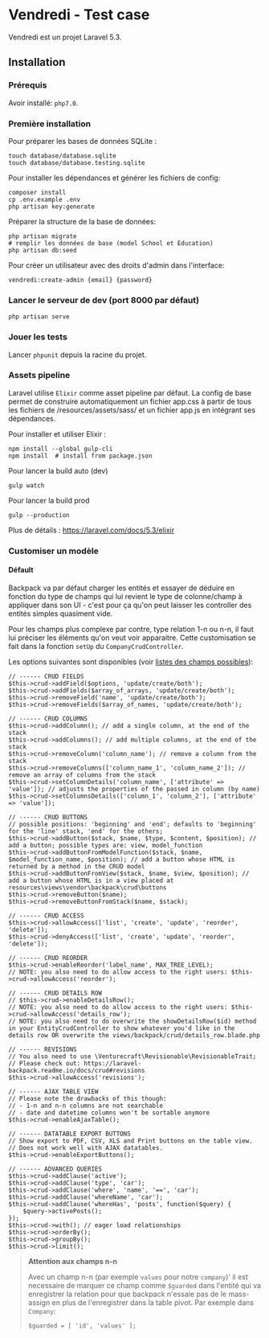 # Vendredi - Test case

Vendredi est un projet Laravel 5.3.

## Installation

### Prérequis

Avoir installé: `php7.0`.


### Première installation

Pour préparer les bases de données SQLite :
 
    touch database/database.sqlite
    touch database/database.testing.sqlite

Pour installer les dépendances et générer les fichiers de config: 

    composer install
    cp .env.example .env
    php artisan key:generate
   
Préparer la structure de la base de données:

    php artisan migrate
    # remplir les données de base (model School et Education)
    php artisan db:seed
  
    
Pour créer un utilisateur avec des droits d'admin dans l'interface:

    vendredi:create-admin {email} {password}
    
### Lancer le serveur de dev (port 8000 par défaut) 

    php artisan serve
    
### Jouer les tests

Lancer `phpunit` depuis la racine du projet.


### Assets pipeline

Laravel utilise `Elixir` comme asset pipeline par défaut. La config de base permet de construire automatiquement un fichier app.css à partir de tous les fichiers de /resources/assets/sass/ et un fichier app.js en intégrant ses dépendances.

Pour installer et utiliser Elixir : 

    npm install --global gulp-cli
    npm install  # install from package.json

Pour lancer la build auto (dev)

    gulp watch

Pour lancer la build prod

    gulp --production

Plus de détails : https://laravel.com/docs/5.3/elixir
  
### Customiser un modèle

#### Défault

Backpack va par défaut charger les entités et essayer de déduire en fonction du type de champs qui lui revient le type de colonne/champ à appliquer dans son UI - c'est pour ça qu'on peut laisser les controller des entités simples quasiment vide.

Pour les champs plus complexe par contre, type relation 1-n ou n-n, il faut lui préciser les éléments qu'on veut voir apparaitre. Cette customisation se fait dans la fonction `setUp` du `CompanyCrudController`.

Les options suivantes sont disponibles (voir [listes des champs possibles](https://laravel-backpack.readme.io/docs/crud-fields)):

    
    // ------ CRUD FIELDS
    $this->crud->addField($options, 'update/create/both');
    $this->crud->addFields($array_of_arrays, 'update/create/both');
    $this->crud->removeField('name', 'update/create/both');
    $this->crud->removeFields($array_of_names, 'update/create/both');

    // ------ CRUD COLUMNS
    $this->crud->addColumn(); // add a single column, at the end of the stack
    $this->crud->addColumns(); // add multiple columns, at the end of the stack
    $this->crud->removeColumn('column_name'); // remove a column from the stack
    $this->crud->removeColumns(['column_name_1', 'column_name_2']); // remove an array of columns from the stack
    $this->crud->setColumnDetails('column_name', ['attribute' => 'value']); // adjusts the properties of the passed in column (by name)
    $this->crud->setColumnsDetails(['column_1', 'column_2'], ['attribute' => 'value']);

    // ------ CRUD BUTTONS
    // possible positions: 'beginning' and 'end'; defaults to 'beginning' for the 'line' stack, 'end' for the others;
    $this->crud->addButton($stack, $name, $type, $content, $position); // add a button; possible types are: view, model_function
    $this->crud->addButtonFromModelFunction($stack, $name, $model_function_name, $position); // add a button whose HTML is returned by a method in the CRUD model
    $this->crud->addButtonFromView($stack, $name, $view, $position); // add a button whose HTML is in a view placed at resources\views\vendor\backpack\crud\buttons
    $this->crud->removeButton($name);
    $this->crud->removeButtonFromStack($name, $stack);

    // ------ CRUD ACCESS
    $this->crud->allowAccess(['list', 'create', 'update', 'reorder', 'delete']);
    $this->crud->denyAccess(['list', 'create', 'update', 'reorder', 'delete']);

    // ------ CRUD REORDER
    $this->crud->enableReorder('label_name', MAX_TREE_LEVEL);
    // NOTE: you also need to do allow access to the right users: $this->crud->allowAccess('reorder');

    // ------ CRUD DETAILS ROW
    // $this->crud->enableDetailsRow();
    // NOTE: you also need to do allow access to the right users: $this->crud->allowAccess('details_row');
    // NOTE: you also need to do overwrite the showDetailsRow($id) method in your EntityCrudController to show whatever you'd like in the details row OR overwrite the views/backpack/crud/details_row.blade.php

    // ------ REVISIONS
    // You also need to use \Venturecraft\Revisionable\RevisionableTrait;
    // Please check out: https://laravel-backpack.readme.io/docs/crud#revisions
    $this->crud->allowAccess('revisions');

    // ------ AJAX TABLE VIEW
    // Please note the drawbacks of this though:
    // - 1-n and n-n columns are not searchable
    // - date and datetime columns won't be sortable anymore
    $this->crud->enableAjaxTable();

    // ------ DATATABLE EXPORT BUTTONS
    // Show export to PDF, CSV, XLS and Print buttons on the table view.
    // Does not work well with AJAX datatables.
    $this->crud->enableExportButtons();

    // ------ ADVANCED QUERIES
    $this->crud->addClause('active');
    $this->crud->addClause('type', 'car');
    $this->crud->addClause('where', 'name', '==', 'car');
    $this->crud->addClause('whereName', 'car');
    $this->crud->addClause('whereHas', 'posts', function($query) {
        $query->activePosts();
    });
    $this->crud->with(); // eager load relationships
    $this->crud->orderBy();
    $this->crud->groupBy();
    $this->crud->limit();
    
> **Attention aux champs n-n**
> 
> Avec un champ n-n (par exemple `values` pour notre `company`)' il est necessaire de marquer ce champ comme `$guarded` dans l'entité qui va enregistrer la relation pour que backpack n'essaie pas de le mass-assign en plus de l'enregistrer dans la table pivot. Par exemple dans `Company`:
>
>     $guarded = [ 'id', 'values' ];

